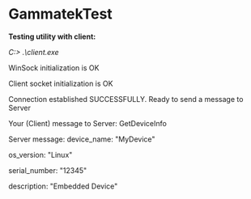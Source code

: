 # GammatekTest

**Testing utility with client:**

_C:> .\client.exe_

WinSock initialization is OK

Client socket initialization is OK

Connection established SUCCESSFULLY. Ready to send a message to Server

Your (Client) message to Server: GetDeviceInfo

Server message: device_name: "MyDevice"

os_version: "Linux"

serial_number: "12345"

description: "Embedded Device"
